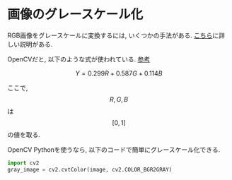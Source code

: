 # 画像のグレースケール化

RGB画像をグレースケールに変換するには, いくつかの手法がある.
[こちら](https://qiita.com/yoya/items/96c36b069e74398796f3)に詳しい説明がある.

OpenCVだと, 以下のような式が使われている. [参考](https://docs.opencv.org/4.1.1/de/d25/imgproc_color_conversions.html)

$$
Y = 0.299R + 0.587G + 0.114B
$$

ここで, $$R, G, B$$は$$[0, 1]$$の値を取る.

OpenCV Pythonを使うなら, 以下のコードで簡単にグレースケール化できる.

```python
import cv2
gray_image = cv2.cvtColor(image, cv2.COLOR_BGR2GRAY)
```
